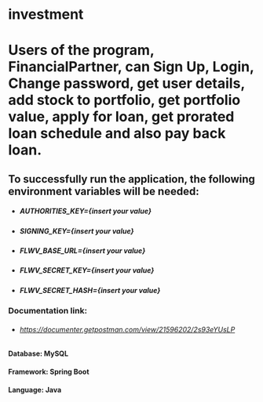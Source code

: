 # investment
# Users of the program, FinancialPartner, can Sign Up, Login, Change password, get user details, add stock to portfolio, get portfolio value, apply for loan, get prorated loan schedule and also pay back loan.

## To successfully run the application, the following environment variables will be needed:
- ##### AUTHORITIES_KEY={insert your value}
- ##### SIGNING_KEY={insert your value}
- ##### FLWV_BASE_URL={insert your value}
- ##### FLWV_SECRET_KEY={insert your value}
- ##### FLWV_SECRET_HASH={insert your value}


### Documentation link:
- ###### https://documenter.getpostman.com/view/21596202/2s93eYUsLP

#### Database: MySQL
#### Framework: Spring Boot
#### Language: Java
